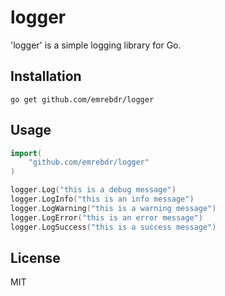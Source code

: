 # logger

'logger' is a simple logging library for Go.

## Installation

    go get github.com/emrebdr/logger

## Usage
``` go
import(
    "github.com/emrebdr/logger"
)

logger.Log("this is a debug message")
logger.LogInfo("this is an info message")
logger.LogWarning("this is a warning message")
logger.LogError("this is an error message")
logger.LogSuccess("this is a success message")
```

## License

MIT